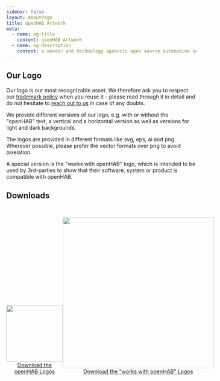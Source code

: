 ```yaml
---
sidebar: false
layout: AboutPage
title: openHAB Artwork
meta:
  - name: og:title
    content: openHAB Artwork
  - name: og:description
    content: a vendor and technology agnostic open source automation software for your home
---
```


<style>
.big-title {
  font-family: 'Open Sans', sans-serif;
  font-size: 2rem;
  font-weight: 400;
  text-align: center;
}
img.illustration {
  width: 30%;
  align: center;
}
@media (max-width: 719px) {
  img.illustration {
    width: 100%;
    align: center;
  }
}
.downloads {
  display: flex;
  text-align: center;
  align-items: flex-end;
  align-content: center;
  justify-content: space-between;
  max-width: 750px;
  margin: 0 auto;
}

@media (max-width: 719px) {
  .downloads {
    align-items: center;
    flex-direction: column;
    justify-content: center;  }
}

</style>

## Our Logo

Our logo is our most recognizable asset. We therefore ask you to respect our [trademark policy](/about/trademark) when you reuse it - please read through it in detail and do not hesitate to [reach out to us](/about/trademark.html#contact) in case of any doubts.

We provide different versions of our logo, e.g. with or without the "openHAB" text, a vertical and a horizontal version as well as versions for light and dark backgrounds.

The logos are provided in different formats like svg, eps, ai and png. Wherever possible, please prefer the vector formats over png to avoid pixelation.

A special version is the "works with openHAB" logo, which is intended to be used by 3rd-parties to show that their software, system or product is compatible with openHAB.

## Downloads

<div class="downloads">
  <div>
    <a href="openHAB-logo.zip">
      <img src="openhab-logo-square.svg" width="150" style="padding-top: 1em" /><br/>
      <center>Download the openHAB Logos</center>
    </a>
  </div>
  <div>
    <a href="workswith-openHAB-logo.zip">
      <img src="workswith-openhab.svg" width="400" style="padding-top: 2em" /><br/>
      <center>Download the "works with openHAB" Logos</center>
    </a>
  </div>
</div>
